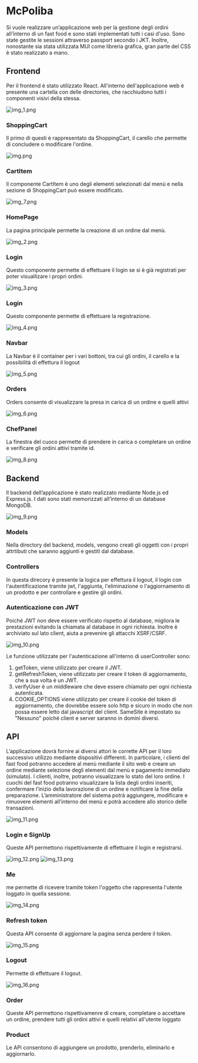 # McPoliba

Si vuole realizzare un’applicazione web per la gestione degli ordini all’interno di un fast food
e sono stati implementati tutti i casi d'uso. Sono state gestite le sessioni
attraverso passport secondo i JKT. Inoltre, nonostante sia stata utilizzata MUI
come libreria grafica, gran parte del CSS è stato realizzato a mano.

## Frontend

Per il frontend è stato utilizzato React.
All'interno dell'applicazione web è presente una cartella con delle directories, che 
racchiudono tutti i componenti visivi della stessa.

![img_1.png](img_1.png)

### ShoppingCart

Il primo di questi è rappresentato da ShoppingCart, il carello che permette di 
concludere o modificare l'ordine.

![img.png](img.png)

### CartItem

Il componente CartItem è uno degli elementi selezionati dal menù e nella sezione di ShoppingCart 
può essere modificato.

![img_7.png](img_7.png)

### HomePage 

La pagina principale permette la creazione di un ordine dal menù.

![img_2.png](img_2.png)

### Login 

Questo componente permette di effettuare il login se si è 
già registrati per poter visuallizare i propri ordini.

![img_3.png](img_3.png)

### Login

Questo componente permette di effettuare la registrazione.

![img_4.png](img_4.png)

### Navbar

La Navbar è il container per i vari bottoni, tra cui gli ordini, 
il carello e la possibilità di effettura il logout 

![img_5.png](img_5.png)

### Orders 

Orders consente di visualizzare la presa in carica di un ordine e quelli attivi

![img_6.png](img_6.png)

### ChefPanel

La finestra del cuoco permette di prendere in carica o completare un 
ordine e verificare gli ordini attivi tramite id.

![img_8.png](img_8.png)

## Backend

Il backend dell’applicazione è stato realizzato mediante Node.js ed Express.js.
I dati sono stati memorizzati all’interno di un database MongoDB.

![img_9.png](img_9.png)

### Models

Nella directory del backend, models, vengono creati gli oggetti con i propri 
attrtibuti che saranno aggiunti e gestiti dal database.

### Controllers

In questa direcory è presente la logica per effettura  il logout, il login con 
l'autentificazione tramite jwt, l'aggiunta, l'eliminazione o l'aggiornamento 
di un prodotto e per controllare e gestire gli ordini.

### Autenticazione con JWT

Poiché JWT non deve essere verificato rispetto al database, migliora le prestazioni evitando la chiamata al database
in ogni richiesta.
Inoltre è archiviato sul lato client, aiuta a prevenire gli attacchi XSRF/CSRF.

![img_10.png](img_10.png)

Le funzione utilizzate per l'autenticazione all'interno di userController sono:
1. getToken, viene utilizzato per creare il JWT.
2. getRefreshToken, viene utilizzato per creare il token di aggiornamento, che a sua volta è un JWT.
3. verifyUser è un middleware che deve essere chiamato per ogni richiesta autenticata.
4. COOKIE_OPTIONS viene utilizzato per creare il cookie del token di aggiornamento, che dovrebbe essere solo http e sicuro in modo che non possa essere letto dal javascript del client. SameSite è impostato su "Nessuno" poiché client e server saranno in domini diversi.

## API

L’applicazione dovrà fornire ai diversi attori le corrette API per il loro successivo utilizzo mediante dispositivi 
differenti. In particolare, i clienti del fast food potranno accedere al menù mediante il sito web e creare un ordine
mediante selezione degli elementi dal menù e pagamento immediato (simulato). I clienti, inoltre, potranno visualizzare lo 
stato del loro ordine. I cuochi del fast food potranno visualizzare la lista degli ordini inseriti, confermare l’inizio 
della lavorazione di un ordine e notificare la fine della preparazione. L’amministratore del sistema potrà aggiungere, 
modificare e rimuovere elementi all’interno del menù e potrà accedere allo storico delle transazioni.

![img_11.png](img_11.png)

### Login e SignUp

Queste API permettono rispettivamente di effettuare il login e registrarsi.

![img_12.png](img_12.png)
![img_13.png](img_13.png)

### Me

me permette di ricevere tramite token l'oggetto che rappresenta l'utente loggato in quella sessione.

![img_14.png](img_14.png)

### Refresh token 

Questa API consente di aggiornare la pagina senza perdere il token.

![img_15.png](img_15.png)

 
### Logout 

Permette di effettuare il logout.

![img_16.png](img_16.png) 

### Order

Queste API permettono rispettivamenre di creare, completare o accettare un ordine, prendere tutti gli ordini
attivi e quelli relativi all'utente loggato

### Product 

Le APi consentono di aggiungere un prodotto, prenderlo, eliminarlo e aggiornarlo.



